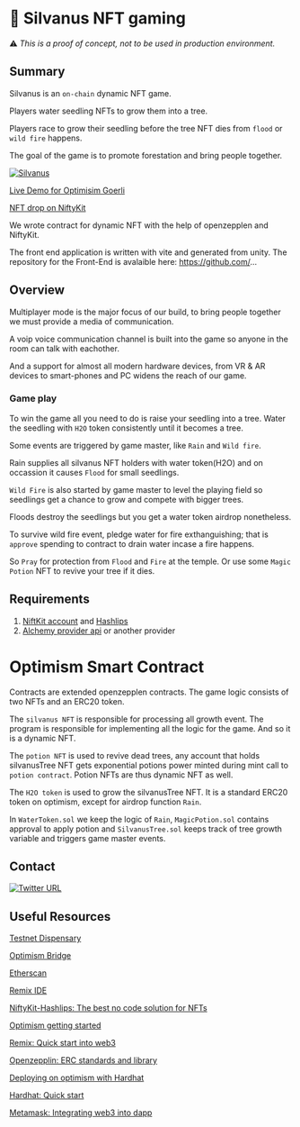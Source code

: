 # :deciduous_tree: Silvanus NFT gaming

:warning: *This is a proof of concept, not to be used in production environment.*

## Summary

Silvanus is an `on-chain` dynamic NFT game.

Players water seedling NFTs to grow them into a tree.

Players race to grow their seedling before the tree NFT dies from `flood` or `wild fire` happens.

The goal of the game is to promote forestation and bring people together.

[![Silvanus](https://imgur.com/pmMPeI6.png)](https://youtu.be/video "Silvanus")

[Live Demo for Optimisim Goerli](https://rectangular-sedate-anger.glitch.me/)

[NFT drop on NiftyKit](https://app.niftykit.com/drops/pre-silvanus)

We wrote contract for dynamic NFT with the help of openzepplen and NiftyKit.

The front end application is written with vite and generated from unity.
The repository for the Front-End is avalaible here: https://github.com/...

## Overview

Multiplayer mode is the major focus of our build, to bring people together we must provide a media of communication.

A voip voice communication channel is built into the game so anyone in the room can talk with eachother.

And a support for almost all modern hardware devices, from VR & AR devices to smart-phones and PC widens the reach of our game.

### Game play

To win the game all you need to do is raise your seedling into a tree.
Water the seedling with `H2O` token consistently until it becomes a tree.

Some events are triggered by game master, like `Rain` and `Wild fire`.

Rain supplies all silvanus NFT holders with water token(H2O) and on occassion it causes `Flood` for small seedlings.

`Wild Fire` is also started by game master to level the playing field so seedlings get a chance to grow and compete with bigger trees.

Floods destroy the seedlings but you get a water token airdrop nonetheless.

To survive wild fire event, pledge water for fire exthanguishing; that is `approve` spending to contract to drain water incase a fire happens.

So `Pray` for protection from `Flood` and `Fire` at the temple.
Or use some `Magic Potion` NFT to revive your tree if it dies.


## Requirements

1. [NiftKit account](https://app.niftykit.com/) and [Hashlips](https://github.com/HashLips/hashlips_art_engine_app/releases/tag/v0.1.0_alpha)
2. [Alchemy provider api](https://www.alchemy.com/) or another provider

# Optimism Smart Contract

Contracts are extended openzepplen contracts. The game logic consists of two NFTs and an ERC20 token.

The `silvanus NFT` is responsible for processing all growth event. The program is responsible for implementing all the logic for the game. And so it is a dynamic NFT.

The `potion NFT` is used to revive dead trees, any account that holds silvanusTree NFT gets exponential potions power minted during mint call to `potion contract`. Potion NFTs are thus dynamic NFT as well.

The `H2O token` is used to grow the silvanusTree NFT. It is a standard ERC20 token on optimism, except for airdrop function `Rain`.

In `WaterToken.sol` we keep the logic of `Rain`, `MagicPotion.sol` contains approval to apply potion and `SilvanusTree.sol` keeps track of tree growth variable and triggers game master events.

## Contact

[![Twitter URL](https://img.shields.io/twitter/url/https/twitter.com/silvanus_tree.svg?style=social&label=Follow%20%40silvanus_tree)](https://twitter.com/silvanus_tree)

## Useful Resources

[Testnet Dispensary](https://goerlifaucet.com/)

[Optimism Bridge](https://app.optimism.io/bridge/deposit)

[Etherscan](https://goerli-optimism.etherscan.io/)

[Remix IDE](https://remix.ethereum.org/)

[NiftyKit-Hashlips: The best no code solution for NFTs](https://niftykit.com/hashlips-niftykit-the-best-no-code-solution-for-nfts/)

[Optimism getting started](https://community.optimism.io/docs/guides/)

[Remix: Quick start into web3](https://remix-ide.readthedocs.io/en/latest/index.html)

[Openzepplin: ERC standards and library](https://docs.openzeppelin.com/contracts/4.x/)

[Deploying on optimism with Hardhat](https://community.optimism.io/docs/developers/build/using-tools/#hardhat)

[Hardhat: Quick start](https://hardhat.org/hardhat-runner/docs/getting-started#quick-start)

[Metamask: Integrating web3 into dapp](https://docs.metamask.io/guide/)
